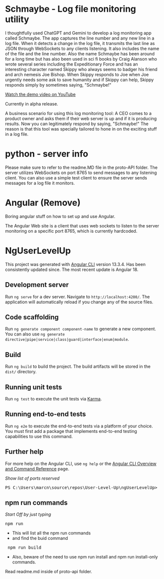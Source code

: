# Schmaybe - Log file monitoring utility
I thoughtfully used ChatGPT and Gemini to develop a log monitoring app called Schmaybe. The app captures the line number and any new line in a log file. When it detects a change in the log file, it transmits the last line as JSON through WebSockets to any clients listening. It also includes the name of the file and the line number.  Also the name Schmaybe has been around for a long time but has also been used in sci fi books by Craig Alanson who wrote several series including the Expeditionary Force and has an interesting character named Skippy who always seems to badger his friend and arch nemesis Joe Bishop.  When Skippy responds to Joe when Joe urgently needs some ask to save humanity and if Skippy can help, Skippy responds simply by sometimes saying, "Schmaybe!"

[Watch the demo video on YouTube](https://www.youtube.com/watch?v=3JaMzK0okIM)

Currently in alpha release.

A business scenario for using this log monitoring tool: A CEO comes to a product owner and asks them if their web server is up and if it is producing results.  Now you can legitimately respond by saying, "Schmaybe!"  The reason is that this tool was specially tailored to hone in on the exciting stuff in a log file.

# python - server info

Please make sure to refer to the readme.MD file in the proto-API folder. The server utilizes WebSockets on port 8765 to send messages to any listening client. You can also use a simple test client to ensure the server sends messages for a log file it monitors.

# Angular (Remove)

Boring angular stuff on how to set up and use Angular. 

The Angular Web site is a client that uses web sockets to listen to the server monitoring on a specific port 8765, which is currently hardcoded.

# NgUserLevelUp

This project was generated with [Angular CLI](https://github.com/angular/angular-cli) version 13.3.4.   Has been consistently updated since.  The most recent update is Angular 18.

## Development server

Run `ng serve` for a dev server. Navigate to `http://localhost:4200/`. The application will automatically reload if you change any of the source files.

## Code scaffolding

Run `ng generate component component-name` to generate a new component. You can also use `ng generate directive|pipe|service|class|guard|interface|enum|module`.

## Build

Run `ng build` to build the project. The build artifacts will be stored in the `dist/` directory.

## Running unit tests

Run `ng test` to execute the unit tests via [Karma](https://karma-runner.github.io).

## Running end-to-end tests

Run `ng e2e` to execute the end-to-end tests via a platform of your choice. You must first add a package that implements end-to-end testing capabilities to use this command.

## Further help

For more help on the Angular CLI, use `ng help` or the [Angular CLI Overview and Command Reference](https://angular.io/cli) page.

*Show list of ports reserved*

<pre>PS C:\Users\marcn\source\repos\User-Level-Up\ngUserLevelUp> netsh interface ipv4 show excludedportrange protocol=tcp</pre>

## npm run commands

*Start Off by just typing*

<pre>npm run</pre>

* This will list all the npm run commands
* and find the buid command

<pre> npm run build</pre>

* Also, beware of the need to  use npm run install and npm run install-only commands.

  
 Read readme.md inside of proto-api folder.


